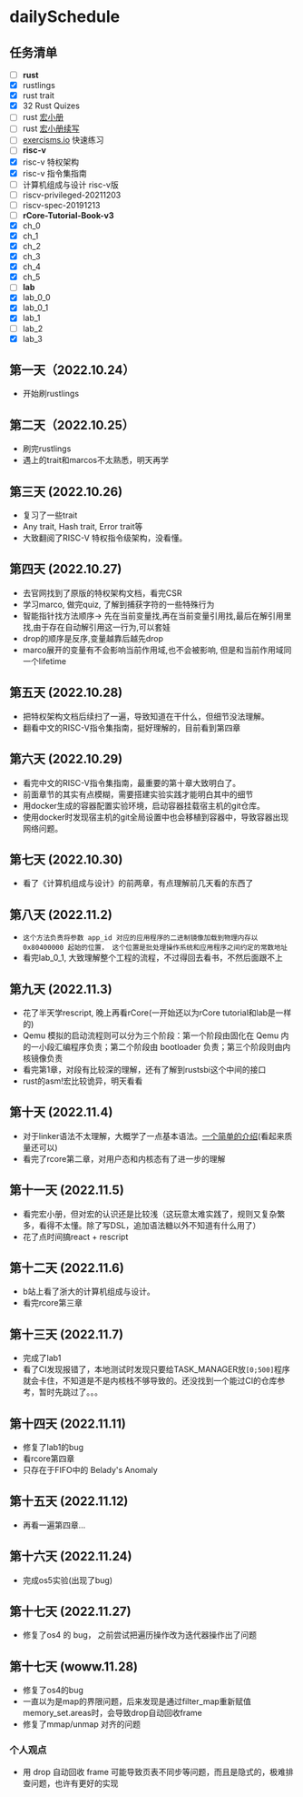 # dailySchedule

## 任务清单

- [ ] **rust**
- [x] rustlings
- [x] rust trait
- [x] 32 Rust Quizes
- [ ] rust [宏小册](https://danielkeep.github.io/tlborm/book/index.html)
- [ ] rust [宏小册续写](https://veykril.github.io/tlborm/)
- [ ] [exercisms.io](https://exercism.org/) 快速练习
- [ ] **risc-v**
- [x] risc-v 特权架构
- [x] risc-v 指令集指南
- [ ] 计算机组成与设计 risc-v版
- [ ] riscv-privileged-20211203
- [ ] riscv-spec-20191213
- [ ] **rCore-Tutorial-Book-v3**
- [x] ch_0
- [x] ch_1
- [x] ch_2
- [x] ch_3
- [x] ch_4
- [x] ch_5
- [ ] **lab**
- [x] lab_0_0
- [x] lab_0_1
- [x] lab_1
- [ ] lab_2
- [x] lab_3

## 第一天（2022.10.24）

- 开始刷rustlings

## 第二天（2022.10.25）

- 刷完rustlings
- 遇上的trait和marcos不太熟悉，明天再学

## 第三天 (2022.10.26)

- 复习了一些trait
- Any trait, Hash trait, Error trait等
- 大致翻阅了RISC-V 特权指令级架构，没看懂。

## 第四天 (2022.10.27)

- 去官网找到了原版的特权架构文档，看完CSR
- 学习marco, 做完quiz, 了解到捕获字符的一些特殊行为
- 智能指针找方法顺序-> 先在当前变量找,再在当前变量引用找,最后在解引用里找,由于存在自动解引用这一行为,可以套娃
- drop的顺序是反序,变量越靠后越先drop
- marco展开的变量有不会影响当前作用域,也不会被影响, 但是和当前作用域同一个lifetime

## 第五天 (2022.10.28)

- 把特权架构文档后续扫了一遍，导致知道在干什么，但细节没法理解。
- 翻看中文的RISC-V指令集指南，挺好理解的，目前看到第四章

## 第六天 (2022.10.29)

- 看完中文的RISC-V指令集指南，最重要的第十章大致明白了。
- 前面章节的其实有点模糊，需要搭建实验实践才能明白其中的细节
- 用docker生成的容器配置实验环境，启动容器挂载宿主机的git仓库。
- 使用docker时发现宿主机的git全局设置中也会移植到容器中，导致容器出现网络问题。

## 第七天 (2022.10.30)

- 看了《计算机组成与设计》的前两章，有点理解前几天看的东西了

## 第八天 (2022.11.2)

- `这个方法负责将参数 app_id 对应的应用程序的二进制镜像加载到物理内存以 0x80400000 起始的位置， 这个位置是批处理操作系统和应用程序之间约定的常数地址`
- 看完lab_0_1, 大致理解整个工程的流程，不过得回去看书，不然后面跟不上

## 第九天 (2022.11.3)

- 花了半天学rescript, 晚上再看rCore(一开始还以为rCore tutorial和lab是一样的)
- Qemu 模拟的启动流程则可以分为三个阶段：第一个阶段由固化在 Qemu 内的一小段汇编程序负责；第二个阶段由 bootloader 负责；第三个阶段则由内核镜像负责
- 看完第1章，对段有比较深的理解，还有了解到rustsbi这个中间的接口
- rust的asm!宏比较诡异，明天看看

## 第十天 (2022.11.4)

- 对于linker语法不太理解，大概学了一点基本语法。[一个简单的介绍](https://blog.csdn.net/m0_47799526/article/details/108765403)(看起来质量还可以)
- 看完了rcore第二章，对用户态和内核态有了进一步的理解

## 第十一天 (2022.11.5)

- 看完宏小册，但对宏的认识还是比较浅（这玩意太难实践了，规则又复杂繁多，看得不太懂。除了写DSL，追加语法糖以外不知道有什么用了）
- 花了点时间搞react + rescript

## 第十二天 (2022.11.6)

- b站上看了浙大的计算机组成与设计。
- 看完rcore第三章

## 第十三天 (2022.11.7)

- 完成了lab1
- 看了CI发现报错了，本地测试时发现只要给TASK_MANAGER放`[0;500]`程序就会卡住，不知道是不是内核栈不够导致的。还没找到一个能过CI的仓库参考，暂时先跳过了。。。

## 第十四天 (2022.11.11)

- 修复了lab1的bug
- 看rcore第四章
- 只存在于FIFO中的 Belady's Anomaly

## 第十五天 (2022.11.12)

- 再看一遍第四章...

## 第十六天 (2022.11.24)

- 完成os5实验(出现了bug)

## 第十七天 (2022.11.27)

- 修复了os4 的 bug， 之前尝试把遍历操作改为迭代器操作出了问题

## 第十七天 (woww.11.28)

- 修复了os4的bug
- 一直以为是map的界限问题，后来发现是通过filter_map重新赋值memory_set.areas时，会导致drop自动回收frame
- 修复了mmap/unmap 对齐的问题

### 个人观点

- 用 drop 自动回收 frame 可能导致页表不同步等问题，而且是隐式的，极难排查问题，也许有更好的实现
